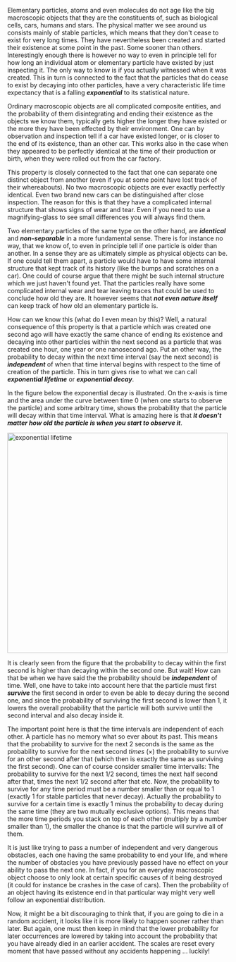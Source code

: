 Elementary particles, atoms and even molecules do not age like the big macroscopic objects that they are the constituents of, such as biological cells, cars, humans and stars. The physical matter we see around us consists mainly of stable particles, which means that they don't cease to exist for very long times. They have nevertheless been created and started their existence at some point in the past. Some sooner than others. Interestingly enough there is however no way to even in principle tell for how long an individual atom or elementary particle have existed by just inspecting it. The only way to know is if you actually witnessed when it was created. This in turn is connected to the fact that the particles that do cease to exist by decaying into other particles, have a very characteristic life time expectancy that is a falling ***exponential*** to its statistical nature.

Ordinary macroscopic objects are all complicated composite entities, and the probability of them disintegrating and ending their existence as the objects we know them, typically gets higher the longer they have existed or the more they have been effected by their environment. One can by observation and inspection tell if a car have existed longer, or is closer to the end of its existence, than an other car. This works also in the case when they appeared to be perfectly identical at the time of their production or birth, when they were rolled out from the car factory.

This property is closely connected to the fact that one can separate one distinct object from another (even if you at some point have lost track of their whereabouts). No two macroscopic objects are ever exactly perfectly identical. Even two brand new cars can be distinguished after close inspection. The reason for this is that they have a complicated internal structure that shows signs of wear and tear. Even if you need to use a magnifying-glass to see small differences you will always find them.

Two elementary particles of the same type on the other hand, are ***identical*** and ***non-separable*** in a more fundamental sense. There is for instance no way, that we know of, to even in principle tell if one particle is older than another. In a sense they are as ultimately simple as physical objects can be. If one could tell them apart, a particle would have to have some internal structure that kept track of its history (like the bumps and scratches on a car). One could of course argue that there might be such internal structure which we just haven't found yet. That the particles really have some complicated internal wear and tear leaving traces that could be used to conclude how old they are. It however seems that ***not even nature itself*** can keep track of how old an elementary particle is.

How can we know this (what do I even mean by this)? Well, a natural consequence of this property is that a particle which was created one second ago will have exactly the same chance of ending its existence and decaying into other particles within the next second as a particle that was created one hour, one year or one nanosecond ago. Put an other way, the probability to decay within the next time interval (say the next second) is ***independent*** of when that time interval begins with respect to the time of creation of the particle. This in turn gives rise to what we can call ***exponential lifetime*** or ***exponential decay***.

In the figure below the exponential decay is illustrated. On the x-axis is time and the area under the curve between time 0 (when one starts to observe the particle) and some arbitrary time, shows the probability that the particle will decay within that time interval. What is amazing here is that ***it doesn't matter how old the particle is when you start to observe it***.

<img src="https://34f3dde4c8432b51c2e4c0d257d77c165978e780.googledrive.com/host/0B73dmhu9AdL_b05MaGhNVzJPREU/javascript/glaenta/posts/exponential_lifetime/exponential.png" alt="exponential lifetime" style="width: 500px;"/>

It is clearly seen from the figure that the probability to decay within the first second is higher than decaying within the second one. But wait! How can that be when we have said the the probability should be ***independent*** of time. Well, one have to take into account here that the particle must first ***survive*** the first second in order to even be able to decay during the second one, and since the probability of surviving the first second is lower than 1, it lowers the overall probability that the particle will both survive until the second interval and also decay inside it.

The important point here is that the time intervals are independent of each other. A particle has no memory what so ever about its past. This means that the probability to survive for the next 2 seconds is the same as the probability to survive for the next second *times* ($\times$) the probability to survive for an other second after that (which then is exactly the same as surviving the first second). One can of course consider smaller time intervalls: The probability to survive for the next 1/2 second, times the next half second after that, times the next 1/2 second after that etc. Now, the probability to survive for any time period must be a number smaller than or equal to 1 (exactly 1 for stable particles that never decay). Actually the probability to survive for a certain time is exactly 1 minus the probability to decay during the same time (they are two mutually exclusive options). This means that the more time periods you stack on top of each other (multiply by a number smaller than 1), the smaller the chance is that the particle will survive all of them.

It is just like trying to pass a number of independent and very dangerous obstacles, each one having the same probability to end your life, and where the number of obstacles you have previously passed have no effect on your ability to pass the next one. In fact, if you for an everyday macroscopic object choose to only look at certain specific causes of it being destroyed (it could for instance be crashes in the case of cars). Then the probability of an object having its existence end in that particular way might very well follow an exponential distribution.

Now, it might be a bit discouraging to think that, if you are going to die in a random accident, it looks like it is more likely to happen sooner rather than later. But again, one must then keep in mind that the lower probability for later occurrences are lowered by taking into account the probability that you have already died in an earlier accident. The scales are reset every moment that have passed without any accidents happening ... luckily!



<!---
Now, let the probability density distribution $dp/dt$ signify the differential probability for a particle to decay after a time $t$ when starting to observe it at $t=0$. If $dp/dt$ for $t=0$ is equal to a value $\lambda$, it means that the probability for it to decay during a time interval dt (which is short enough for $dp/dt$ to be constant over that interval) is given by $\lambda dt$.

Let's now divide the time interval $t$ into $N$ equal parts $t\_0 = 0$, $t\_1$, $t\_2$, ... , $t\_N = t$. Hence, $dt=t/N$. The probability that the particle will survive from $t=0$ and for a time interval dt until $t\_1$ is then $1-\\lambda dt = 1-\\lambda t/N$
--->
